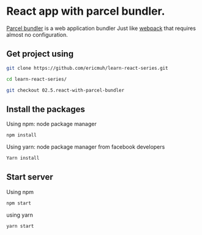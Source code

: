 # React app with parcel bundler.

[Parcel bundler](https://parceljs.org/) is a web application bundler Just like [webpack](https://webpack.js.org/) that requires almost no configuration.

## Get project using
```bash
git clone https://github.com/ericmuh/learn-react-series.git
```
```bash
cd learn-react-series/

```
```bash
git checkout 02.5.react-with-parcel-bundler 

```

## Install the packages

Using npm: node package manager

```bash
npm install 
```
Using yarn: node package manager from facebook developers
```bash
Yarn install 
```

## Start server
Using  npm
```bash
npm start
```
using yarn
```bash
yarn start
```